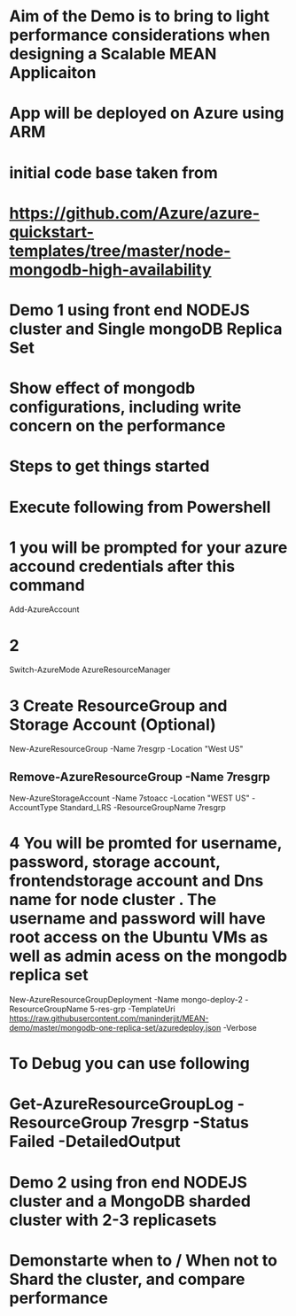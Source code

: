 # Aim of the Demo is to bring to light performance considerations when designing a Scalable MEAN Applicaiton
# App will be deployed on Azure using ARM
# initial code base taken from # 
# https://github.com/Azure/azure-quickstart-templates/tree/master/node-mongodb-high-availability

# Demo 1 using front end NODEJS cluster and Single mongoDB Replica Set
# Show effect of mongodb configurations, including write concern on the performance

# Steps to get things started
# Execute following from Powershell



# 1 you will be prompted for your azure accound credentials after this command
Add-AzureAccount

# 2
Switch-AzureMode AzureResourceManager

# 3 Create ResourceGroup and Storage Account (Optional)
 New-AzureResourceGroup -Name 7resgrp -Location "West US"
## Remove-AzureResourceGroup -Name 7resgrp
 
 New-AzureStorageAccount -Name 7stoacc -Location "WEST US" -AccountType Standard_LRS -ResourceGroupName 7resgrp
 
# 4 You will be promted for username, password, storage account, frontendstorage account and Dns name for node cluster . The username and password will have root access on the Ubuntu VMs as well as admin acess on the mongodb replica set
New-AzureResourceGroupDeployment -Name mongo-deploy-2 -ResourceGroupName  5-res-grp -TemplateUri https://raw.githubusercontent.com/maninderjit/MEAN-demo/master/mongodb-one-replica-set/azuredeploy.json -Verbose



# To Debug you can use following 
#  Get-AzureResourceGroupLog -ResourceGroup 7resgrp -Status Failed -DetailedOutput

# Demo 2 using fron end NODEJS cluster and a MongoDB sharded cluster with 2-3 replicasets
# Demonstarte when to / When not to Shard the cluster, and compare performance